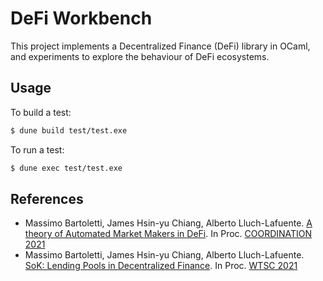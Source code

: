 # DeFi Workbench

This project implements a Decentralized Finance (DeFi) library in OCaml, and experiments to explore the behaviour of DeFi ecosystems.

Usage
-----

To build a test:
```sh
$ dune build test/test.exe
```

To run a test:
```sh
$ dune exec test/test.exe
```

References
----------

* Massimo Bartoletti, James Hsin-yu Chiang, Alberto Lluch-Lafuente. [A theory of Automated Market Makers in DeFi](https://arxiv.org/abs/2102.11350). In Proc. [COORDINATION 2021](https://www.discotec.org/2021/coordination)
* Massimo Bartoletti, James Hsin-yu Chiang, Alberto Lluch-Lafuente. [SoK: Lending Pools in Decentralized Finance](https://arxiv.org/abs/2012.13230). In Proc. [WTSC 2021](https://fc21.ifca.ai/wtsc/)
